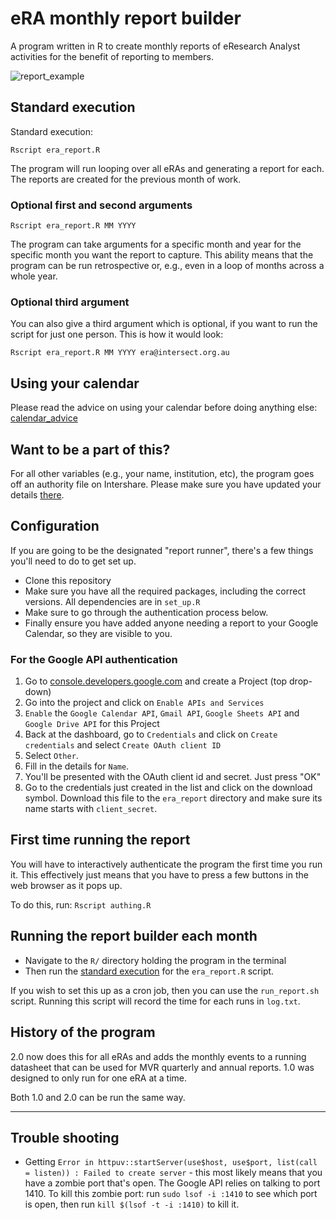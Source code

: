 # eRA monthly report builder

A program written in R to create monthly reports of eResearch Analyst activities for the benefit of reporting to members.

![report_example](img/report_example.png)

## Standard execution
Standard execution:

```cd R/
Rscript era_report.R
```

The program will run looping over all eRAs and generating a report for each. The reports are created for the previous month of work.

### Optional first and second arguments

```cd R/
Rscript era_report.R MM YYYY
```

The program can take arguments for a specific month and year for the specific month you want the report to capture. This ability means that the program can be run retrospective or, e.g., even in a loop of months across a whole year. 

### Optional third argument

You can also give a third argument which is optional, if you want to run the script for just one person. This is how it would look:

```cd R/
Rscript era_report.R MM YYYY era@intersect.org.au
```


## Using your calendar
Please read the advice on using your calendar before doing anything else: [calendar_advice](https://github.com/paddytobias/era_report/blob/master/calendar_advice.md)

## Want to be a part of this?
For all other variables (e.g., your name, institution, etc), the program goes off an authority file on Intershare. Please make sure you have updated your details [there](https://docs.google.com/spreadsheets/d/1G2YadcphdT1xkf6VJLiF-zvaLYd3a113avNJCMsB930/edit?usp=sharing).

## Configuration
If you are going to be the designated "report runner", there's a few things you'll need to do to get set up.

* Clone this repository
* Make sure you have all the required packages, including the correct versions. All dependencies are in `set_up.R`
* Make sure to go through the authentication process below.
* Finally ensure you have added anyone needing a report to your Google Calendar, so they are visible to you.

### For the Google API authentication
1. Go to [console.developers.google.com](console.developers.google.com) and create a Project (top drop-down)
2. Go into the project and click on `Enable APIs and Services`
3. `Enable` the `Google Calendar API`, `Gmail API`, `Google Sheets API` and `Google Drive API` for this Project
4. Back at the dashboard, go to `Credentials` and click on `Create credentials` and select `Create OAuth client ID`
5. Select `Other`.
6. Fill in the details for `Name`.
7. You'll be presented with the OAuth client id and secret. Just press "OK"
8. Go to the credentials just created in the list and click on the download symbol. Download this file to the `era_report` directory and make sure its name starts with `client_secret`.

## First time running the report
You will have to interactively authenticate the program the first time you run it. This effectively just means that you have to press a few buttons in the web browser as it pops up.

To do this, run:
`Rscript authing.R`

## Running the report builder each month
* Navigate to the `R/` directory holding the program in the terminal
* Then run the [standard execution](#standard-execution) for the `era_report.R` script.

If you wish to set this up as a cron job, then you can use the `run_report.sh` script. Running this script will record the time for each runs in `log.txt`.

## History of the program
2.0 now does this for all eRAs and adds the monthly events to a running datasheet that can be used for MVR quarterly and annual reports. 1.0 was designed to only run for one eRA at a time.

Both 1.0 and 2.0 can be run the same way.


---

## Trouble shooting
* Getting ```Error in httpuv::startServer(use$host, use$port, list(call = listen)) :
Failed to create server``` - this most likely means that you have a zombie port that's open. The Google API relies on talking to port 1410. To kill this zombie port: run `sudo lsof -i :1410` to see which port is open, then run `kill $(lsof -t -i :1410)` to kill it.

